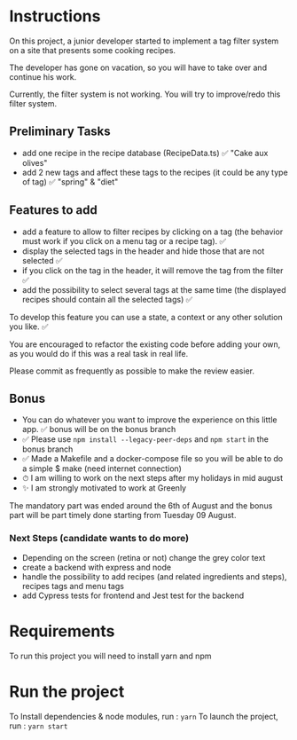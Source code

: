 # Instructions

On this project, a junior developer started to implement a tag filter system on a site that presents some cooking recipes.

The developer has gone on vacation, so you will have to take over and continue his work.

Currently, the filter system is not working. You will try to improve/redo this filter system.

## Preliminary Tasks

- add one recipe in the recipe database (RecipeData.ts) ✅ "Cake aux olives"
- add 2 new tags and affect these tags to the recipes (it could be any type of tag) ✅ "spring" & "diet"

## Features to add

- add a feature to allow to filter recipes by clicking on a tag (the behavior must work if you click on a menu tag or a recipe tag). ✅ 
- display the selected tags in the header and hide those that are not selected ✅ 
- if you click on the tag in the header, it will remove the tag from the filter ✅ 
- add the possibility to select several tags at the same time (the displayed recipes should contain all the selected tags) ✅ 

To develop this feature you can use a state, a context or any other solution you like. ✅ 

You are encouraged to refactor the existing code before adding your own, as you would do if this was a real task in real life.

Please commit as frequently as possible to make the review easier.

## Bonus

- You can do whatever you want to improve the experience on this little app.  ✅  bonus will be on the bonus branch
- ✅ Please use `npm install --legacy-peer-deps` and `npm start` in the bonus branch 
- ✅ Made a Makefile and a docker-compose file so you will be able to do a simple $ make (need internet connection)
- ⏱ I am willing to work on the next steps after my holidays in mid august
- ✨ I am strongly motivated to work at Greenly


The mandatory part was ended around the 6th of August and the bonus part will be part timely done starting from Tuesday 09 August. 

### Next Steps (candidate wants to do more)
- Depending on the screen (retina or not) change the grey color text
- create a backend with express and node
- handle the possibility to add recipes (and related ingredients and steps), recipes tags and menu tags
- add Cypress tests for frontend and Jest test for the backend 

# Requirements

To run this project you will need to install yarn and npm

# Run the project

To Install dependencies & node modules, run : `yarn`
To launch the project, run : `yarn start`
